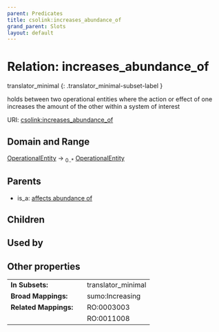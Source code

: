 ```yaml
---
parent: Predicates
title: csolink:increases_abundance_of
grand_parent: Slots
layout: default
---
```


# Relation: increases_abundance_of

translator_minimal
{: .translator_minimal-subset-label }


holds between two operational entities where the action or effect of one increases the amount of the other within a system of interest

URI: [csolink:increases_abundance_of](https://w3id.org/csolink/vocab/increases_abundance_of)

## Domain and Range

[OperationalEntity](OperationalEntity.md) ->  <sub>0..*</sub> [OperationalEntity](OperationalEntity.md)

## Parents

 *  is_a: [affects abundance of](affects_abundance_of.md)

## Children


## Used by


## Other properties

|  |  |  |
| --- | --- | --- |
| **In Subsets:** | | translator_minimal |
| **Broad Mappings:** | | sumo:Increasing |
| **Related Mappings:** | | RO:0003003 |
|  | | RO:0011008 |


